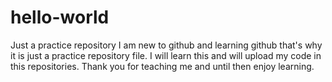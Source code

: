 # hello-world
Just a practice repository
I am new to github and learning github that's why it is just a practice repository file.
I will learn this and will upload my code in this repositories.
Thank you for teaching me and until then enjoy learning.
